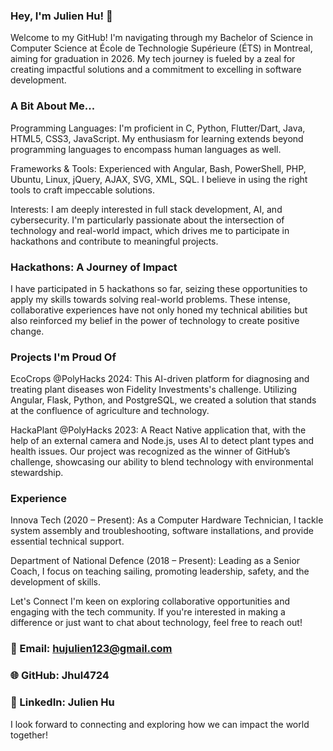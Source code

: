 ### Hey, I'm Julien Hu! 🚀
Welcome to my GitHub! I'm navigating through my Bachelor of Science in Computer Science at École de Technologie Supérieure (ÉTS) in Montreal, aiming for graduation in 2026. My tech journey is fueled by a zeal for creating impactful solutions and a commitment to excelling in software development.

### A Bit About Me...
Programming Languages: I'm proficient in C, Python, Flutter/Dart, Java, HTML5, CSS3, JavaScript. My enthusiasm for learning extends beyond programming languages to encompass human languages as well.

Frameworks & Tools: Experienced with Angular, Bash, PowerShell, PHP, Ubuntu, Linux, jQuery, AJAX, SVG, XML, SQL. I believe in using the right tools to craft impeccable solutions.

Interests: I am deeply interested in full stack development, AI, and cybersecurity. I'm particularly passionate about the intersection of technology and real-world impact, which drives me to participate in hackathons and contribute to meaningful projects.

### Hackathons: A Journey of Impact
I have participated in 5 hackathons so far, seizing these opportunities to apply my skills towards solving real-world problems. These intense, collaborative experiences have not only honed my technical abilities but also reinforced my belief in the power of technology to create positive change.

### Projects I'm Proud Of
EcoCrops @PolyHacks 2024: This AI-driven platform for diagnosing and treating plant diseases won Fidelity Investments's challenge. Utilizing Angular, Flask, Python, and PostgreSQL, we created a solution that stands at the confluence of agriculture and technology.

HackaPlant @PolyHacks 2023: A React Native application that, with the help of an external camera and Node.js, uses AI to detect plant types and health issues. Our project was recognized as the winner of GitHub’s challenge, showcasing our ability to blend technology with environmental stewardship.

### Experience
Innova Tech (2020 – Present): As a Computer Hardware Technician, I tackle system assembly and troubleshooting, software installations, and provide essential technical support.

Department of National Defence (2018 – Present): Leading as a Senior Coach, I focus on teaching sailing, promoting leadership, safety, and the development of skills.


Let's Connect
I'm keen on exploring collaborative opportunities and engaging with the tech community. If you're interested in making a difference or just want to chat about technology, feel free to reach out!

### 📧 Email: hujulien123@gmail.com
### 🌐 GitHub: Jhul4724
### 🔗 LinkedIn: Julien Hu
I look forward to connecting and exploring how we can impact the world together!
<!--
**Jhul4724/Jhul4724** is a ✨ _special_ ✨ repository because its `README.md` (this file) appears on your GitHub profile.
HELLO THIS IS MY PAGE!!!
Here are some ideas to get you started:

- 🔭 I’m currently working on ...
- 🌱 I’m currently learning ...
- 👯 I’m looking to collaborate on ...
- 🤔 I’m looking for help with ...
- 💬 Ask me about ...
- 📫 How to reach me: ...
- 😄 Pronouns: ...
- ⚡ Fun fact: ...
-->
